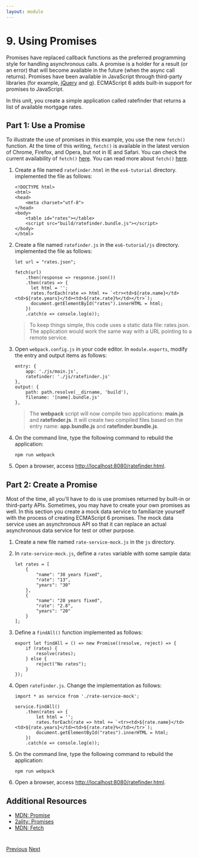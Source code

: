 ```yaml
---
layout: module
---
```

# 9. Using Promises

Promises have replaced callback functions as the preferred programming style for handling asynchronous calls. A promise is a holder for a result (or an error) that will become available in the future (when the async call returns). Promises have been available in JavaScript through third-party libraries (for example, [jQuery](https://api.jquery.com/promise/) and [q](https://github.com/kriskowal/q)). ECMAScript 6 adds built-in support for promises to JavaScript. 
 
In this unit, you create a simple application called ratefinder that returns a list of available mortgage rates. 

## Part 1: Use a Promise

To illustrate the use of promises in this example, you use the new ```fetch()``` function. At the time of this writing, ```fetch()``` is available in the latest version of Chrome, Firefox, and Opera, but not in IE and Safari. You can check the current availability of `fetch()` [here](http://caniuse.com/#feat=fetch). You can read more about `fetch()` [here](http://jakearchibald.com/2015/thats-so-fetch/).

1. Create a file named `ratefinder.html` in the `es6-tutorial` directory. implemented the file as follows:

    ```
    <!DOCTYPE html>
    <html>
    <head>
    	<meta charset="utf-8">
    </head>
    <body>
    	<table id="rates"></table>
        <script src="build/ratefinder.bundle.js"></script>
    </body>
    </html>
    ```
 
1. Create a file named `ratefinder.js` in the `es6-tutorial/js` directory. implemented the file as follows:

    ```
    let url = "rates.json";
    
    fetch(url)
        .then(response => response.json())
        .then(rates => {
          let html = '';
          rates.forEach(rate => html += `<tr><td>${rate.name}</td><td>${rate.years}</td><td>${rate.rate}%</td></tr>`);
          document.getElementById("rates").innerHTML = html;
        })
        .catch(e => console.log(e));
    ```
    
    > To keep things simple, this code uses a static data file: rates.json. The application would work the same way with a URL pointing to a remote service.

1. Open `webpack.config.js` in your code editor. In `module.exports`, modify the entry and output items as follows:         

    ```
    entry: {
        app: './js/main.js',
        ratefinder: './js/ratefinder.js'
    },
    output: {
        path: path.resolve(__dirname, 'build'),
        filename: '[name].bundle.js'
    },
    ```                

    > The **webpack** script will now compile two applications: **main.js** and **ratefinder.js**. It will create two compiled files based on the entry name: **app.bundle.js** and **ratefinder.bundle.js**.         
            
1. On the command line, type the following command to rebuild the application:

	```
    npm run webpack
	```

1. Open a browser, access [http://localhost:8080/ratefinder.html](http://localhost:8080/ratefinder.html).
          

## Part 2: Create a Promise

Most of the time, all you'll have to do is use promises returned by built-in or third-party APIs. Sometimes, you may have to create your own promises as well. In this section you create a mock data service to familiarize yourself with the process of creating ECMAScript 6 promises. The mock data service uses an asynchronous API so that it can replace an actual asynchronous data service for test or other purpose.

1. Create a new file named `rate-service-mock.js` in the `js` directory. 

1. In `rate-service-mock.js`, define a ```rates``` variable with some sample data:
 
    ```
    let rates = [
        {
            "name": "30 years fixed",
            "rate": "13",
            "years": "30"
        },
        {
            "name": "20 years fixed",
            "rate": "2.8",
            "years": "20"
        }
    ];
    ```
 
1. Define a ```findAll()``` function implemented as follows:

    ```
    export let findAll = () => new Promise((resolve, reject) => {
        if (rates) {
            resolve(rates);
        } else {
            reject("No rates");
        }
    });
    ```
    
1. Open `ratefinder.js`. Change the implementation as follows:

    ```
    import * as service from './rate-service-mock';
    
    service.findAll()
        .then(rates => {
            let html = '';
            rates.forEach(rate => html += `<tr><td>${rate.name}</td><td>${rate.years}</td><td>${rate.rate}%</td></tr>`);
            document.getElementById("rates").innerHTML = html;
        })
        .catch(e => console.log(e));
    ```
    
1. On the command line, type the following command to rebuild the application:

	```
    npm run webpack
	```

1. Open a browser, access [http://localhost:8080/ratefinder.html](http://localhost:8080/ratefinder.html).
    

## Additional Resources

- [MDN: Promise](https://developer.mozilla.org/en-US/docs/Web/JavaScript/Reference/Global_Objects/Promise)
- [2ality: Promises](http://www.2ality.com/2014/09/es6-promises-foundations.html)
- [MDN: Fetch](https://developer.mozilla.org/en-US/docs/Web/API/Fetch_API/Using_Fetch)

<div class="row" style="margin-top:40px;">
<div class="col-sm-12">
<a href="ecmascript6-classes.html" class="btn btn-default"><i class="glyphicon glyphicon-chevron-left"></i> Previous</a>
<a href="next.html" class="btn btn-default pull-right">Next <i class="glyphicon glyphicon-chevron-right"></i></a>
</div>
</div>
